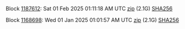Block [1187612](https://insight.testnet.networks.dash.org/insight/block/000001a1c94fc2cf2a084c3d874f506a1e27b0d2485eecb3e84a90affe725094): Sat 01 Feb 2025 01:11:18 AM UTC [zip](https://dash-bootstrap-2.ams3.digitaloceanspaces.com/testnet/2025-02-01/bootstrap.dat.zip) (2.1G) [SHA256](https://dash-bootstrap-2.ams3.digitaloceanspaces.com/testnet/2025-02-01/sha256.txt)

Block [1168698](https://insight.testnet.networks.dash.org/insight/block/000000a26e1b59b079935a5629c49286481a45e6cbea6e2b3a04bd907b9b6fea): Wed 01 Jan 2025 01:01:57 AM UTC [zip](https://dash-bootstrap-2.ams3.digitaloceanspaces.com/testnet/2025-01-01/bootstrap.dat.zip) (2.1G) [SHA256](https://dash-bootstrap-2.ams3.digitaloceanspaces.com/testnet/2025-01-01/sha256.txt)
